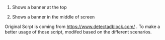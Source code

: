1. Shows a banner at the top



2. Shows a banner in the middle of screen



Original Scrpt is coming from https://www.detectadblock.com/ . To make a better usage of those script, modifed based on the different scenarios. 

